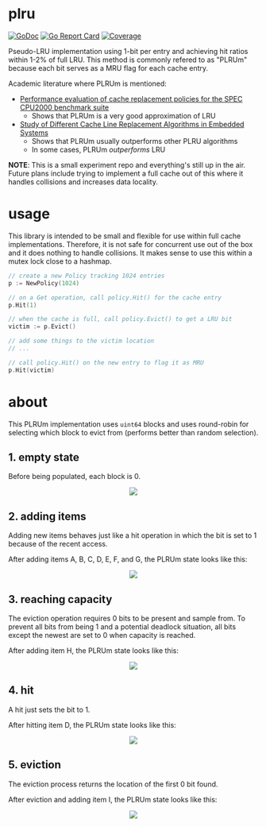 # plru
[![GoDoc](https://img.shields.io/badge/api-reference-blue.svg)](https://godoc.org/github.com/karlmcguire/plru)
[![Go Report Card](https://img.shields.io/badge/go%20report-A%2B-green.svg)](https://goreportcard.com/report/github.com/karlmcguire/plru)
[![Coverage](https://img.shields.io/badge/coverage-100%25-ff69b4.svg)](https://gocover.io/karlmcguire/plru)

Pseudo-LRU implementation using 1-bit per entry and achieving hit ratios within
1-2% of full LRU. This method is commonly refered to as "PLRUm" because each bit
serves as a MRU flag for each cache entry.

Academic literature where PLRUm is mentioned:

* [Performance evaluation of cache replacement policies for the SPEC CPU2000 benchmark suite](https://dl.acm.org/citation.cfm?id=986601)
    * Shows that PLRUm is a very good approximation of LRU
* [Study of Different Cache Line Replacement Algorithms in Embedded Systems](https://people.kth.se/~ingo/MasterThesis/ThesisDamienGille2007.pdf)
    * Shows that PLRUm usually outperforms other PLRU algorithms
    * In some cases, PLRUm *outperforms* LRU

**NOTE**: This is a small experiment repo and everything's still up in the air.
Future plans include trying to implement a full cache out of this where it
handles collisions and increases data locality.

# usage

This library is intended to be small and flexible for use within full cache
implementations. Therefore, it is not safe for concurrent use out of the box and
it does nothing to handle collisions. It makes sense to use this within a mutex
lock close to a hashmap.

```go
// create a new Policy tracking 1024 entries
p := NewPolicy(1024)

// on a Get operation, call policy.Hit() for the cache entry
p.Hit(1)

// when the cache is full, call policy.Evict() to get a LRU bit
victim := p.Evict()

// add some things to the victim location
// ...

// call policy.Hit() on the new entry to flag it as MRU
p.Hit(victim)
```

# about

This PLRUm implementation uses `uint64` blocks and uses round-robin for
selecting which block to evict from (performs better than random selection).

## 1. empty state

Before being populated, each block is 0.

<p align="center">
    <img src="https://karlmcguire.com/images/plru_1.svg">
</p>

## 2. adding items

Adding new items behaves just like a hit operation in which the bit is set to 1
because of the recent access.

After adding items A, B, C, D, E, F, and G, the PLRUm state looks like this:

<p align="center">
    <img src="https://karlmcguire.com/images/plru_2.svg">
</p>

## 3. reaching capacity

The eviction operation requires 0 bits to be present and sample from. To
prevent all bits from being 1 and a potential deadlock situation, all bits
except the newest are set to 0 when capacity is reached.

After adding item H, the PLRUm state looks like this:

<p align="center">
    <img src="https://karlmcguire.com/images/plru_3.svg">
</p>

## 4. hit

A hit just sets the bit to 1.

After hitting item D, the PLRUm state looks like this:

<p align="center">
    <img src="https://karlmcguire.com/images/plru_5.svg">
</p>

## 5. eviction

The eviction process returns the location of the first 0 bit found.

After eviction and adding item I, the PLRUm state looks like this:

<p align="center">
    <img src="https://karlmcguire.com/images/plru_6.svg">
</p>
